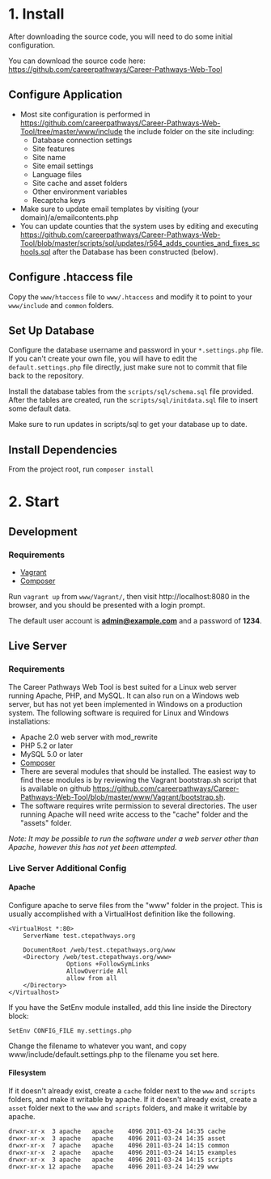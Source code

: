 # 1. Install
After downloading the source code, you will need to do some initial configuration.

You can download the source code here: https://github.com/careerpathways/Career-Pathways-Web-Tool


## Configure Application
* Most site configuration is performed in https://github.com/careerpathways/Career-Pathways-Web-Tool/tree/master/www/include the include folder on the site including:
    *  Database connection settings
    *  Site features
    *  Site name
    *  Site email settings
    *  Language files
    *  Site cache and asset folders
    *  Other environment variables
    *  Recaptcha keys
* Make sure to update email templates by visiting (your domain)/a/emailcontents.php
* You can update counties that the system uses by editing and executing https://github.com/careerpathways/Career-Pathways-Web-Tool/blob/master/scripts/sql/updates/r564_adds_counties_and_fixes_schools.sql after the Database has been constructed (below).


## Configure .htaccess file
Copy the `www/htaccess` file to `www/.htaccess` and modify it to point to your `www/include` and `common` folders.


## Set Up Database
Configure the database username and password in your `*.settings.php` file. If you can't create your own file, you will have to edit the `default.settings.php` file directly, just make sure not to commit that file back to the repository.

Install the database tables from the `scripts/sql/schema.sql` file provided. After the tables are created, run the `scripts/sql/initdata.sql` file to insert some default data.

Make sure to run updates in scripts/sql to get your database up to date.


## Install Dependencies
From the project root, run `composer install`



# 2. Start
## Development
### Requirements
* [Vagrant](https://www.vagrantup.com/)
* [Composer](https://getcomposer.org/)

Run `vagrant up` from `www/Vagrant/`, then visit http://localhost:8080 in the browser, and you should be presented with a login prompt.

The default user account is **admin@example.com** and a password of **1234**.

## Live Server
### Requirements
The Career Pathways Web Tool is best suited for a Linux web server running Apache, PHP, and MySQL. It can also run on a Windows web server, but has not yet been implemented in Windows on a production system. The following software is required for Linux and Windows installations:

* Apache 2.0 web server with mod_rewrite
* PHP 5.2 or later
* MySQL 5.0 or later
* [Composer](https://getcomposer.org/)
* There are several modules that should be installed. The easiest way to find these modules is by reviewing the Vagrant bootstrap.sh script that is available on github https://github.com/careerpathways/Career-Pathways-Web-Tool/blob/master/www/Vagrant/bootstrap.sh.
* The software requires write permission to several directories. The user running Apache will need write access to the "cache" folder and the "assets" folder.

*Note: It may be possible to run the software under a web server other than Apache, however this has not yet been attempted.*

### Live Server Additional Config
#### Apache
Configure apache to serve files from the "www" folder in the project. This is usually accomplished with a VirtualHost definition like the following.

```
<VirtualHost *:80>
	ServerName test.ctepathways.org

	DocumentRoot /web/test.ctepathways.org/www
	<Directory /web/test.ctepathways.org/www>
                Options +FollowSymLinks
                AllowOverride All
                allow from all
	</Directory>
</Virtualhost>
```

If you have the SetEnv module installed, add this line inside the Directory block:

    SetEnv CONFIG_FILE my.settings.php

Change the filename to whatever you want, and copy www/include/default.settings.php to the filename you set here.


#### Filesystem
If it doesn't already exist, create a `cache` folder next to the `www` and `scripts` folders, and make it writable by apache.
If it doesn't already exist, create a `asset` folder next to the `www` and `scripts` folders, and make it writable by apache.

```
drwxr-xr-x  3 apache   apache    4096 2011-03-24 14:35 cache
drwxr-xr-x  3 apache   apache    4096 2011-03-24 14:35 asset
drwxr-xr-x  7 apache   apache    4096 2011-03-24 14:15 common
drwxr-xr-x  2 apache   apache    4096 2011-03-24 14:15 examples
drwxr-xr-x  3 apache   apache    4096 2011-03-24 14:15 scripts
drwxr-xr-x 12 apache   apache    4096 2011-03-24 14:29 www
```
